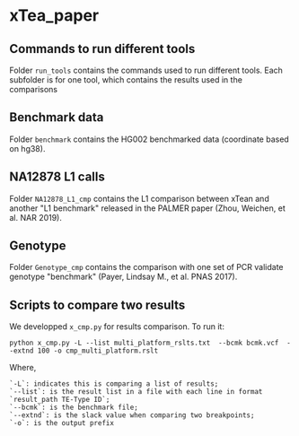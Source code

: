# xTea_paper

## Commands to run different tools
Folder `run_tools` contains the commands used to run different tools. Each subfolder is for one tool, which contains the results used in the comparisons

## Benchmark data
Folder `benchmark` contains the HG002 benchmarked data (coordinate based on hg38).

## NA12878 L1 calls
Folder `NA12878_L1_cmp` contains the L1 comparison between xTean and another "L1 benchmark" released in the PALMER paper (Zhou, Weichen, et al. NAR 2019).

## Genotype
Folder `Genotype_cmp` contains the comparison with one set of PCR validate genotype "benchmark" (Payer, Lindsay M., et al. PNAS 2017).

## Scripts to compare two results
We developped `x_cmp.py` for results comparison. To run it:
```
python x_cmp.py -L --list multi_platform_rslts.txt  --bcmk bcmk.vcf  --extnd 100 -o cmp_multi_platform.rslt
```
Where, 
```
`-L`: indicates this is comparing a list of results;
`--list`: is the result list in a file with each line in format `result_path TE-Type ID`;
`--bcmk`: is the benchmark file;
`--extnd`: is the slack value when comparing two breakpoints;
`-o`: is the output prefix
```

